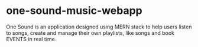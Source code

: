# one-sound-music-webapp
One Sound is an application designed using MERN stack to help users listen to songs, create and manage their own playlists, like songs and book EVENTS in real time.
